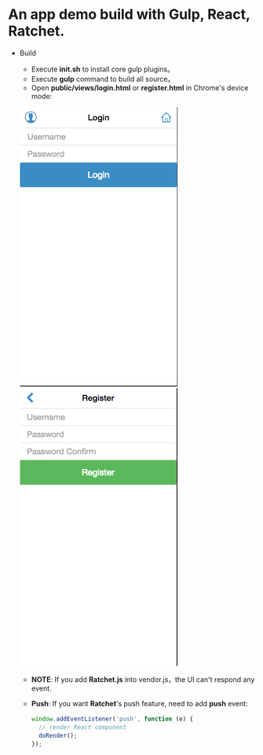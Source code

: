 # An app demo build with Gulp, React, Ratchet.

+ Build

	+ Execute **init.sh** to install core gulp plugins。
	+ Execute **gulp** command to build all source。
	+ Open **public/views/login.html** or **register.html** in Chrome's device mode:

	![login](images/login.png) ![register](images/register.png)

	+ **NOTE**: If you add **Ratchet.js** into vendor.js，the UI can't respond any event.
	
	+ **Push**: If you want **Ratchet**'s push feature, need to add **push** event:
	
		```javascript
		window.addEventListener('push', function (e) {
	      // render React component
	      doRender();
	   });
		```